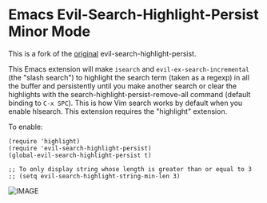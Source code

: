 Emacs Evil-Search-Highlight-Persist Minor Mode
==============================================

This is a fork of the [original](https://github.com/juanjux/evil-search-highlight-persist) evil-search-highlight-persist. 

This Emacs extension will make `isearch` and `evil-ex-search-incremental` (the "slash
search") to highlight the search term (taken as a regexp) in all the buffer and
persistently until you make another search or clear the highlights with the
search-highlight-persist-remove-all command (default binding to `C-x SPC`). This
is how Vim search works by default when you enable hlsearch. This extension requires the 
"highlight" extension.

To enable:

    (require 'highlight)
    (require 'evil-search-highlight-persist)
    (global-evil-search-highlight-persist t)
    
    ;; To only display string whose length is greater than or equal to 3
    ;; (setq evil-search-highlight-string-min-len 3)
    

![IMAGE](http://i.imgur.com/Rky7Gj0.png)
